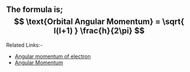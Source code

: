 The formula is;
$$
\text{Orbital Angular Momentum} = \sqrt{ l(l+1) } \frac{h}{2\pi}
$$
---
Related Links:-
- [Angular momentum of electron](Angular%20momentum%20of%20electron.md) 
- [Angular Momentum](../../../Physics/Rotation/Angular%20Momentum.md) 
